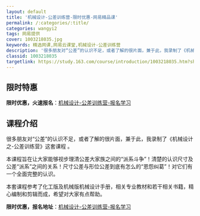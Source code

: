 ```yaml
---
layout: default
title: '机械设计-公差训练营-限时优惠-网易精品课'
permalink: /:categories/:title/
categories: wangyi2
tags: 网易提供
cover: 1003218035.jpg
keywords: 精选网课,网易云课堂,机械设计-公差训练营
description: '很多朋友对“公差”的认识不足，或者了解的很片面，兼于此，我录制了《机械设计之-公差训练营》这套课程。本课程旨在让大家能够'
classid: 1003218035
targetlink: https://study.163.com/course/introduction/1003218035.htm?share=1&shareId=1025206652&utm_campaign=share&utm_medium=iphoneShare&utm_source=&utm_u=1025206652
---
```


## 限时特惠

**限时优惠，火速报名**：[机械设计-公差训练营-报名学习](https://study.163.com/course/introduction/1003218035.htm?share=1&shareId=1025206652&utm_campaign=share&utm_medium=iphoneShare&utm_source=&utm_u=1025206652)

## 课程介绍

很多朋友对“公差”的认识不足，或者了解的很片面，兼于此，我录制了《机械设计之-公差训练营》这套课程 。

本课程旨在让大家能够视步理清公差大家族之间的“派系斗争”！清楚的认识尺寸及公差“派系”之间的关系！尺寸公差与形位公差到底有怎么的“恩怨纠葛”！对它们有一个全面完整的认识。

本套课程参考了化工版及机械版机械设计手册，相关专业教材和若干相关书籍，精心编制和剪辑而成，希望对大家有点帮助。

**限时优惠，报名地址**：[机械设计-公差训练营-报名学习](https://study.163.com/course/introduction/1003218035.htm?share=1&shareId=1025206652&utm_campaign=share&utm_medium=iphoneShare&utm_source=&utm_u=1025206652)

